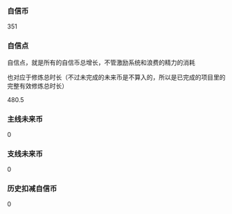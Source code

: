 ### 自信币
351

### 自信点
自信点，就是所有的自信币总增长，不管激励系统和浪费的精力的消耗

也对应于修炼总时长（不过未完成的未来币是不算入的，所以是已完成的项目里的完整有效修炼总时长）

480.5

### 主线未来币
0

### 支线未来币
0

### 历史扣减自信币
0
